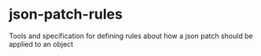 # json-patch-rules
Tools and specification for defining rules about how a json patch should be applied to an object
